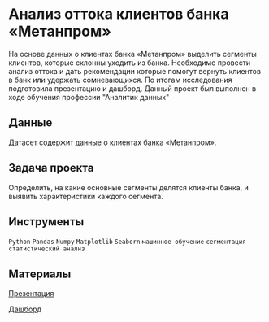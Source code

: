 #  Анализ оттока клиентов банка «Метанпром»

На основе данных о клиентах банка «Метанпром» выделить сегменты клиентов, которые склонны уходить из банка. Необходимо провести анализ оттока и дать рекомендации которые помогут вернуть клиентов в банк или удержать сомневающихся. По итогам исследования подготовила презентацию и дашборд.
Данный проект был выполнен в ходе обучения профессии "Аналитик данных"

## Данные

Датасет содержит данные о клиентах банка «Метанпром». 

##  Задача проекта

Определить, на какие основные сегменты делятся клиенты банка, и выявить характеристики каждого сегмента.

##  Инструменты

`Python` `Pandas` `Numpy` `Matplotlib` `Seaborn` `машинное обучение` `сегментация` `статистический анализ`

## Материалы
[Презентация](https://disk.yandex.ru/i/GQWmOAB843sj6g)

[Дашборд](https://public.tableau.com/app/profile/pochemuchto/viz/project_bank_16823791133080/Dashboard1)

